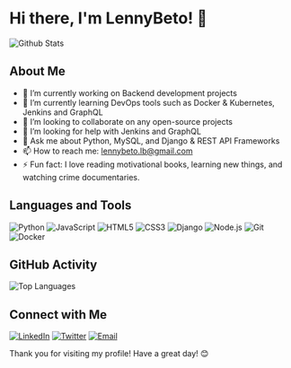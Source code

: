 

# Hi there, I'm LennyBeto! 👋

![Github Stats](https://github-readme-stats.vercel.app/api?username=LennyBeto&show_icons=true&theme=radical)

## About Me

- 🔭 I’m currently working on Backend development projects
- 🌱 I’m currently learning DevOps tools such as Docker & Kubernetes, Jenkins and GraphQL
- 👯 I’m looking to collaborate on any open-source projects
- 🤔 I’m looking for help with Jenkins and GraphQL
- 💬 Ask me about Python, MySQL, and Django & REST API Frameworks
- 📫 How to reach me: lennybeto.lb@gmail.com
- ⚡ Fun fact: I love reading motivational books, learning new things, and watching crime documentaries.

## Languages and Tools

![Python](https://img.shields.io/badge/-Python-000?&logo=Python)
![JavaScript](https://img.shields.io/badge/-JavaScript-000?&logo=JavaScript)
![HTML5](https://img.shields.io/badge/-HTML5-000?&logo=HTML5)
![CSS3](https://img.shields.io/badge/-CSS3-000?&logo=CSS3)
![Django](https://img.shields.io/badge/-Django-05122A?&logo=django)
![Node.js](https://img.shields.io/badge/-Node.js-000?&logo=Node.js)
![Git](https://img.shields.io/badge/-Git-000?&logo=Git)
![Docker](https://img.shields.io/badge/-Docker-000?&logo=Docker)

## GitHub Activity

![Top Languages](https://github-readme-stats.vercel.app/api/top-langs/?username=LennyBeto&layout=compact&theme=radical)

## Connect with Me

[![LinkedIn](https://img.shields.io/badge/LinkedIn-blue?style=flat-square&logo=linkedin)](https://www.linkedin.com/in/lenny-suswa-513819111/)
[![Twitter](https://img.shields.io/badge/Twitter-blue?style=flat-square&logo=twitter)](https://x.com/DevBeto)
[![Email](https://img.shields.io/badge/Email-red?style=flat-square&logo=gmail)](lennybeto.lb@gmail.com)

Thank you for visiting my profile! Have a great day! 😊

